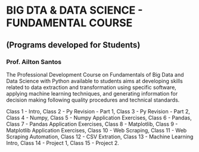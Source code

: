# BIG DTA & DATA SCIENCE - FUNDAMENTAL COURSE 
## (Programs developed for Students)
### Prof. Ailton Santos

The Professional Development Course on Fundamentals of Big Data and Data Science with Python available to students aims at developing skills related to data extraction and transformation using specific software, applying machine learning techniques, and generating information for decision making following quality procedures and technical standards.

Class 1 - Intro, 
Class 2 - Py Revision - Part 1,
Class 3 - Py Revision - Part 2, 
Class 4 - Numpy, 
Class 5 - Numpy Application Exercises, 
Class 6 - Pandas, 
Class 7 - Pandas Application Exercises, 
Class 8 - Matplotlib, 
Class 9 - Matplotlib Application Exercises, 
Class 10 - Web Scraping, 
Class 11 - Web Scraping Automation, 
Class 12 - CSV Extration, 
Class 13 - Machine Learning Intro, 
Class 14 - Project 1, 
Class 15 - Project 2.
